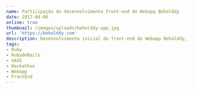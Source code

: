 ```yaml
---
name: Participação do desenvolvimento front-end do Webapp Beholddy
date: 2017-04-06
online: true
thumbnail: /images/uploads/beholddy-app.jpg
url: 'https://beholddy.com'
description: Desenvolvimento inicial do front-end do Webapp Beholddy, feito em Ruby on Rails usando Bootstrap, SASS e jQuery.
tags:
- Ruby
- RubyOnRails
- SASS
- Hackathon
- Webapp
- FrontEnd
---
```


